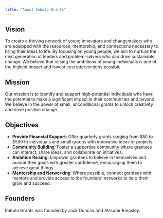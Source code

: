 ```yaml
---
title: "About Imbuto Grants"
---
```

## Vision
To create a thriving network of young innovators and changemakers who are equipped with the resources, mentorship, and connections necessary to bring their ideas to life. By focusing on young people, we aim to nurture the next generation of leaders and problem-solvers who can drive sustainable change. We believe that raising the ambitions of young individuals is one of the highest impact and lowest cost interventions possible.

## Mission
Our mission is to identify and support high-potential individuals who have the potential to make a significant impact in their communities and beyond. We believe in the power of small, unconditional grants to unlock creativity and drive positive change.

## Objectives
- **Provide Financial Support**: Offer quarterly grants ranging from $50 to $500 to individuals and small groups with innovative ideas or projects.
- **Community Building**: Foster a supportive community where grantees can interact, share ideas, and collaborate on initiatives.
- **Ambition Raising**: Empower grantees to believe in themselves and pursue their goals with greater confidence, encouraging them to achieve great things.
- **Mentorship and Networking**: Where possible, connect grantees with mentors and provide access to the founders' networks to help them grow and succeed.

## Founders
Imbuto Grants was founded by Jack Duncan and Alasdair Breasley. 

